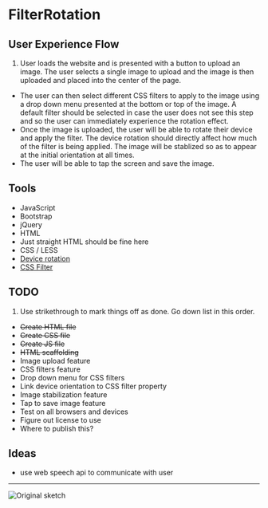 # FilterRotation

User Experience Flow
---
1. User loads the website and is presented with a button to upload an image. The user selects a single image to upload and the image is then uploaded and placed into the center of the page.
* The user can then select different CSS filters to apply to the image using a drop down menu presented at the bottom or top of the image. A default filter should be selected in case the user does not see this step and so the user can immediately experience the rotation effect.
* Once the image is uploaded, the user will be able to rotate their device and apply the filter. The device rotation should directly affect how much of the filter is being applied. The image will be stablized so as to appear at the initial orientation at all times.
* The user will be able to tap the screen and save the image.

Tools
---
* JavaScript
 * Bootstrap
 * jQuery
* HTML
 * Just straight HTML should be fine here
* CSS / LESS
* [Device rotation](https://developer.mozilla.org/en-US/docs/Web/API/Detecting_device_orientation)
* [CSS Filter](https://developer.mozilla.org/en-US/docs/Web/CSS/filter)

TODO
---
1. Use strikethrough to mark things off as done. Go down list in this order.
* ~~Create HTML file~~
* ~~Create CSS file~~
* ~~Create JS file~~
* ~~HTML scaffolding~~
* Image upload feature
* CSS filters feature
* Drop down menu for CSS filters
* Link device orientation to CSS filter property
* Image stabilization feature
* Tap to save image feature
* Test on all browsers and devices
* Figure out license to use
* Where to publish this?

Ideas
---
* use web speech api to communicate with user

---
![Original sketch](http://i.imgur.com/p8VShCI.jpg)
